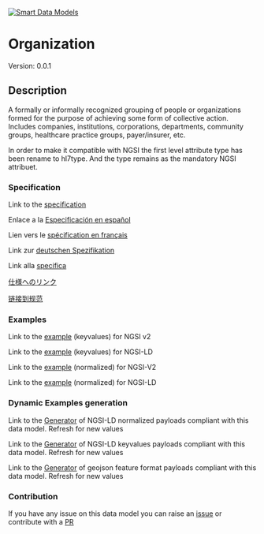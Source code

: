 [![Smart Data Models](https://smartdatamodels.org/wp-content/uploads/2022/01/SmartDataModels_logo.png "Logo")](https://smartdatamodels.org)
# Organization
Version: 0.0.1

## Description 

A formally or informally recognized grouping of people or organizations formed for the purpose of achieving some form of collective action.  Includes companies, institutions, corporations, departments, community groups, healthcare practice groups, payer/insurer, etc.

In order to make it compatible with NGSI the first level attribute type has been rename to hl7type. And the type remains as the mandatory NGSI attribuet.
### Specification

Link to the [specification](https://github.com/smart-data-models/dataModel.Hl7/blob/master/Organization/doc/spec.md)

Enlace a la [Especificación en español](https://github.com/smart-data-models/dataModel.Hl7/blob/master/Organization/doc/spec_ES.md)

Lien vers le [spécification en français](https://github.com/smart-data-models/dataModel.Hl7/blob/master/Organization/doc/spec_FR.md)

Link zur [deutschen Spezifikation](https://github.com/smart-data-models/dataModel.Hl7/blob/master/Organization/doc/spec_DE.md)

Link alla [specifica](https://github.com/smart-data-models/dataModel.Hl7/blob/master/Organization/doc/spec_IT.md)

[仕様へのリンク](https://github.com/smart-data-models/dataModel.Hl7/blob/master/Organization/doc/spec_JA.md)

[链接到规范](https://github.com/smart-data-models/dataModel.Hl7/blob/master/Organization/doc/spec_ZH.md)
### Examples

Link to the [example](https://smart-data-models.github.io/dataModel.Hl7/Organization/examples/example.json) (keyvalues) for NGSI v2

Link to the [example](https://smart-data-models.github.io/dataModel.Hl7/Organization/examples/example.jsonld) (keyvalues) for NGSI-LD

Link to the [example](https://smart-data-models.github.io/dataModel.Hl7/Organization/examples/example-normalized.json) (normalized) for NGSI-V2

Link to the [example](https://smart-data-models.github.io/dataModel.Hl7/Organization/examples/example-normalized.jsonld) (normalized) for NGSI-LD
### Dynamic Examples generation

Link to the [Generator](https://smartdatamodels.org/extra/ngsi-ld_generator.php?schemaUrl=https://raw.githubusercontent.com/smart-data-models/dataModel.Hl7/master/Organization/schema.json&email=info@smartdatamodels.org) of NGSI-LD normalized payloads compliant with this data model. Refresh for new values

Link to the [Generator](https://smartdatamodels.org/extra/ngsi-ld_generator_keyvalues.php?schemaUrl=https://raw.githubusercontent.com/smart-data-models/dataModel.Hl7/master/Organization/schema.json&email=info@smartdatamodels.org) of NGSI-LD keyvalues payloads compliant with this data model. Refresh for new values

Link to the [Generator](https://smartdatamodels.org/extra/geojson_features_generator.php?schemaUrl=https://raw.githubusercontent.com/smart-data-models/dataModel.Hl7/master/Organization/schema.json&email=info@smartdatamodels.org) of geojson feature format payloads compliant with this data model. Refresh for new values
### Contribution

 If you have any issue on this data model you can raise an [issue](https://github.com/smart-data-models/dataModel.Hl7/issues)  or contribute with a [PR](https://github.com/smart-data-models/dataModel.Hl7/pulls)